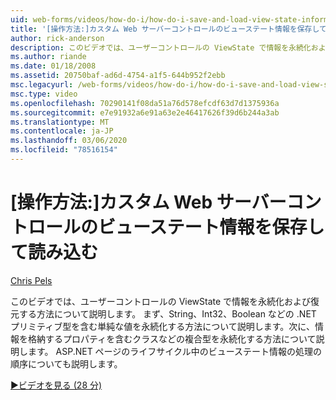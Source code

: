 ```yaml
---
uid: web-forms/videos/how-do-i/how-do-i-save-and-load-view-state-information-for-a-custom-web-server-control
title: '[操作方法:]カスタム Web サーバーコントロールのビューステート情報を保存して読み込む |Microsoft Docs'
author: rick-anderson
description: このビデオでは、ユーザーコントロールの ViewState で情報を永続化および復元する方法について説明します。 まず、単純な値を永続化する方法について説明します...
ms.author: riande
ms.date: 01/18/2008
ms.assetid: 20750baf-ad6d-4754-a1f5-644b952f2ebb
msc.legacyurl: /web-forms/videos/how-do-i/how-do-i-save-and-load-view-state-information-for-a-custom-web-server-control
msc.type: video
ms.openlocfilehash: 70290141f08da51a76d578efcdf63d7d1375936a
ms.sourcegitcommit: e7e91932a6e91a63e2e46417626f39d6b244a3ab
ms.translationtype: MT
ms.contentlocale: ja-JP
ms.lasthandoff: 03/06/2020
ms.locfileid: "78516154"
---
```

# <a name="how-do-i-save-and-load-view-state-information-for-a-custom-web-server-control"></a>[操作方法:]カスタム Web サーバーコントロールのビューステート情報を保存して読み込む

[Chris Pels](https://twitter.com/chrispels)

このビデオでは、ユーザーコントロールの ViewState で情報を永続化および復元する方法について説明します。 まず、String、Int32、Boolean などの .NET プリミティブ型を含む単純な値を永続化する方法について説明します。次に、情報を格納するプロパティを含むクラスなどの複合型を永続化する方法について説明します。 ASP.NET ページのライフサイクル中のビューステート情報の処理の順序についても説明します。

[&#9654;ビデオを見る (28 分)](https://channel9.msdn.com/Blogs/ASP-NET-Site-Videos/how-do-i-save-and-load-view-state-information-for-a-custom-web-server-control)
